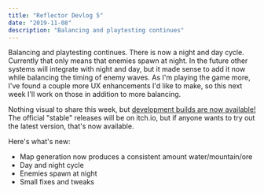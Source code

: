 ```yaml
---
title: "Reflector Devlog 5"
date: "2019-11-08"
description: "Balancing and playtesting continues"
---
```


Balancing and playtesting continues. There is now a night and day cycle. Currently that only means that enemies spawn at night. In the future other systems will integrate with night and day, but it made sense to add it now while balancing the timing of enemy waves. As I'm playing the game more, I've found a couple more UX enhancements I'd like to make, so this next week I'll work on those in addition to more balancing.

Nothing visual to share this week, but <a href="https://reflector-unstable.netlify.com" target="_blank" rel="noopener noreferrer">development builds are now available!</a> The official "stable" releases will be on itch.io, but if anyone wants to try out the latest version, that's now available.

Here's what's new:

- Map generation now produces a consistent amount water/mountain/ore
- Day and night cycle
- Enemies spawn at night
- Small fixes and tweaks

